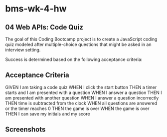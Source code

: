 # bms-wk-4-hw
## 04 Web APIs: Code Quiz

The goal of this Coding Bootcamp project is to create a JavaScript coding quiz modeled after multiple-choice questions that might be asked in an interview setting.

Success is determined based on the following acceptance criteria:

## Acceptance Criteria
GIVEN I am taking a code quiz
WHEN I click the start button
THEN a timer starts and I am presented with a question
WHEN I answer a question
THEN I am presented with another question
WHEN I answer a question incorrectly
THEN time is subtracted from the clock
WHEN all questions are answered or the timer reaches 0
THEN the game is over
WHEN the game is over
THEN I can save my initials and my score

## Screenshots
